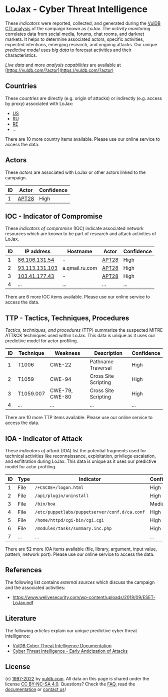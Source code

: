 # LoJax - Cyber Threat Intelligence

These _indicators_ were reported, collected, and generated during the [VulDB CTI analysis](https://vuldb.com/?kb.cti) of the campaign known as _LoJax_. The _activity monitoring_ correlates data from social media, forums, chat rooms, and darknet markets. It helps to determine associated actors, specific activities, expected intentions, emerging research, and ongoing attacks. Our unique _predictive model_ uses _big data_ to forecast activities and their characteristics.

_Live data_ and more _analysis capabilities_ are available at [https://vuldb.com/?actor](https://vuldb.com/?actor)

## Countries

These _countries_ are directly (e.g. origin of attacks) or indirectly (e.g. access by proxy) associated with LoJax:

* [US](https://vuldb.com/?country.us)
* [RU](https://vuldb.com/?country.ru)
* [RE](https://vuldb.com/?country.re)
* ...

There are 10 more country items available. Please use our online service to access the data.

## Actors

These _actors_ are associated with LoJax or other actors linked to the campaign.

ID | Actor | Confidence
-- | ----- | ----------
1 | [APT28](https://vuldb.com/?actor.apt28) | High

## IOC - Indicator of Compromise

These _indicators of compromise_ (IOC) indicate associated network resources which are known to be part of research and attack activities of LoJax.

ID | IP address | Hostname | Actor | Confidence
-- | ---------- | -------- | ----- | ----------
1 | [86.106.131.54](https://vuldb.com/?ip.86.106.131.54) | - | [APT28](https://vuldb.com/?actor.apt28) | High
2 | [93.113.131.103](https://vuldb.com/?ip.93.113.131.103) | a.qmail.ru.com | [APT28](https://vuldb.com/?actor.apt28) | High
3 | [103.41.177.43](https://vuldb.com/?ip.103.41.177.43) | - | [APT28](https://vuldb.com/?actor.apt28) | High
4 | ... | ... | ... | ...

There are 6 more IOC items available. Please use our online service to access the data.

## TTP - Tactics, Techniques, Procedures

_Tactics, techniques, and procedures_ (TTP) summarize the suspected MITRE ATT&CK techniques used within LoJax. This data is unique as it uses our predictive model for actor profiling.

ID | Technique | Weakness | Description | Confidence
-- | --------- | -------- | ----------- | ----------
1 | T1006 | CWE-22 | Pathname Traversal | High
2 | T1059 | CWE-94 | Cross Site Scripting | High
3 | T1059.007 | CWE-79, CWE-80 | Cross Site Scripting | High
4 | ... | ... | ... | ...

There are 10 more TTP items available. Please use our online service to access the data.

## IOA - Indicator of Attack

These _indicators of attack_ (IOA) list the potential fragments used for technical activities like reconnaissance, exploitation, privilege escalation, and exfiltration during LoJax. This data is unique as it uses our predictive model for actor profiling.

ID | Type | Indicator | Confidence
-- | ---- | --------- | ----------
1 | File | `/+CSCOE+/logon.html` | High
2 | File | `/api/plugin/uninstall` | High
3 | File | `/bin/boa` | Medium
4 | File | `/etc/puppetlabs/puppetserver/conf.d/ca.conf` | High
5 | File | `/home/httpd/cgi-bin/cgi.cgi` | High
6 | File | `/modules/tasks/summary.inc.php` | High
7 | ... | ... | ...

There are 52 more IOA items available (file, library, argument, input value, pattern, network port). Please use our online service to access the data.

## References

The following list contains _external sources_ which discuss the campaign and the associated activities:

* https://www.welivesecurity.com/wp-content/uploads/2018/09/ESET-LoJax.pdf

## Literature

The following _articles_ explain our unique predictive cyber threat intelligence:

* [VulDB Cyber Threat Intelligence Documentation](https://vuldb.com/?kb.cti)
* [Cyber Threat Intelligence - Early Anticipation of Attacks](https://www.scip.ch/en/?labs.20201022)

## License

(c) [1997-2022](https://vuldb.com/?kb.changelog) by [vuldb.com](https://vuldb.com/?kb.about). All data on this page is shared under the license [CC BY-NC-SA 4.0](https://creativecommons.org/licenses/by-nc-sa/4.0/). Questions? Check the [FAQ](https://vuldb.com/?kb.faq), read the [documentation](https://vuldb.com/?kb) or [contact us](https://vuldb.com/?contact)!
